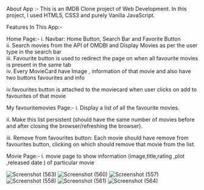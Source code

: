 About App :- This is an IMDB Clone  project of Web Development.
             In this project, I used HTML5, CSS3 and purely Vanilla  JavaScript.

Features In This App:-

Home Page:-
i.  Navbar: Home Button, Search Bar and Favorite Button  
ii.  Search movies from the API of OMDBI  and Display  Movies as per the user type in the search bar  
iii. Favourite button is used to redirect  the page on when all favourite movies is present  in the same tab     
iv. Every MovieCard  have Image , information of that movie and also have two buttons favourites and info 

iv.favourites button is attached to the moviecard when user clicks on  add to favourites of that movie 
   
   
My favouritemovies Page:-
i. Display a list of all the favourite movies.

ii. Make this list persistent (should have the same number of movies
    before and after closing the browser/refreshing the browser).

iii. Remove from favourites button: Each movie should have remove from  
      favourites button, clicking on which should remove that movie from the list.  
    
    
Movie Page:-
i. movie page to show information (image,title,rating ,plot  ,released date ) of particular movie 

![Screenshot (563)](https://user-images.githubusercontent.com/113850768/204038372-0aaaa898-c3b0-4c9f-a776-a3c6bf7e85de.png)
![Screenshot (560)](https://user-images.githubusercontent.com/113850768/204038802-186fa673-45bc-4a89-ba6a-d50d98ce2f48.png)
![Screenshot (557)](https://user-images.githubusercontent.com/113850768/204038830-9948739a-d8fc-4bb9-8490-acd5def94a21.png)
![Screenshot (558)](https://user-images.githubusercontent.com/113850768/204038842-07fecfbf-7a69-416c-9c49-9ef8e6c18f08.png)
![Screenshot (561)](https://user-images.githubusercontent.com/113850768/204038850-865c0938-8605-465c-a2cd-7ad6b2a964f0.png)
![Screenshot (564)](https://user-images.githubusercontent.com/113850768/204040332-69035278-8516-482d-9bbc-76bd0d90d5da.png)
